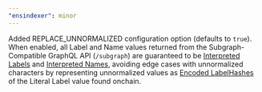 ```yaml
---
"ensindexer": minor
---
```


Added REPLACE_UNNORMALIZED configuration option (defaults to `true`). When enabled, all Label and Name values returned from the Subgraph-Compatible GraphQL API (`/subgraph`) are guaranteed to be [Interpreted Labels](https://ensnode.io/docs/reference/terminology/#interpreted-label) and [Interpreted Names](https://ensnode.io/docs/reference/terminology/#interpreted-name), avoiding edge cases with unnormalized characters by representing unnormalized values as [Encoded LabelHashes](https://ensnode.io/docs/reference/terminology/#rendering-unknown-labels) of the Literal Label value found onchain.

